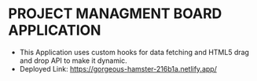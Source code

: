 # PROJECT MANAGMENT BOARD APPLICATION

- This Application uses custom hooks for data fetching and HTML5 drag and drop API to make it dynamic.
- Deployed Link: https://gorgeous-hamster-216b1a.netlify.app/